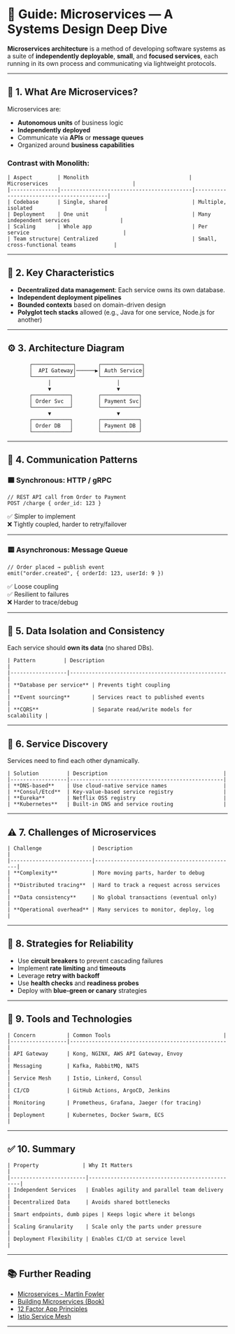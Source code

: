 # 🧩 Guide: Microservices — A Systems Design Deep Dive

**Microservices architecture** is a method of developing software systems as a suite of **independently deployable**, **small**, and **focused services**, each running in its own process and communicating via lightweight protocols.

---

## 🧠 1. What Are Microservices?

Microservices are:
- **Autonomous units** of business logic
- **Independently deployed**
- Communicate via **APIs** or **message queues**
- Organized around **business capabilities**

### Contrast with Monolith:
```
| Aspect        | Monolith                                | Microservices                           |
|---------------|------------------------------------------|------------------------------------------|
| Codebase      | Single, shared                           | Multiple, isolated                       |
| Deployment    | One unit                                 | Many independent services                |
| Scaling       | Whole app                                | Per service                              |
| Team structure| Centralized                              | Small, cross-functional teams            |
```
---

## 🧱 2. Key Characteristics

- **Decentralized data management**: Each service owns its own database.
- **Independent deployment pipelines**
- **Bounded contexts** based on domain-driven design
- **Polyglot tech stacks** allowed (e.g., Java for one service, Node.js for another)

---

## ⚙️ 3. Architecture Diagram

```
       ┌─────────────┐       ┌─────────────┐
       │  API Gateway│──────▶│ Auth Service│
       └─────────────┘       └─────────────┘
             │                     │
             ▼                     ▼
       ┌────────────┐        ┌────────────┐
       │ Order Svc  │        │ Payment Svc│
       └────────────┘        └────────────┘
             ▼                     ▼
       ┌────────────┐        ┌────────────┐
       │ Order DB   │        │ Payment DB │
       └────────────┘        └────────────┘
```

---

## 🔗 4. Communication Patterns

### 🟦 Synchronous: HTTP / gRPC

```
// REST API call from Order to Payment
POST /charge { order_id: 123 }
```

✅ Simpler to implement  
❌ Tightly coupled, harder to retry/failover

---

### 🟨 Asynchronous: Message Queue

```
// Order placed → publish event
emit("order.created", { orderId: 123, userId: 9 })
```

✅ Loose coupling  
✅ Resilient to failures  
❌ Harder to trace/debug

---

## 🔐 5. Data Isolation and Consistency

Each service should **own its data** (no shared DBs).
```
| Pattern         | Description                                       |
|------------------|--------------------------------------------------|
| **Database per service** | Prevents tight coupling                    |
| **Event sourcing**       | Services react to published events        |
| **CQRS**                 | Separate read/write models for scalability |
```
---

## 🔁 6. Service Discovery

Services need to find each other dynamically.
```
| Solution         | Description                                     |
|------------------|-------------------------------------------------|
| **DNS-based**    | Use cloud-native service names                  |
| **Consul/Etcd**  | Key-value-based service registry                |
| **Eureka**       | Netflix OSS registry                            |
| **Kubernetes**   | Built-in DNS and service routing                |
```
---

## ⚠️ 7. Challenges of Microservices
```
| Challenge                | Description                                 |
|--------------------------|---------------------------------------------|
| **Complexity**           | More moving parts, harder to debug          |
| **Distributed tracing**  | Hard to track a request across services     |
| **Data consistency**     | No global transactions (eventual only)      |
| **Operational overhead** | Many services to monitor, deploy, log       |
```
---

## 🧠 8. Strategies for Reliability

- Use **circuit breakers** to prevent cascading failures  
- Implement **rate limiting** and **timeouts**  
- Leverage **retry with backoff**  
- Use **health checks** and **readiness probes**  
- Deploy with **blue-green or canary** strategies  

---

## 🧰 9. Tools and Technologies
```
| Concern          | Common Tools                                    |
|------------------|--------------------------------------------------|
| API Gateway      | Kong, NGINX, AWS API Gateway, Envoy              |
| Messaging        | Kafka, RabbitMQ, NATS                            |
| Service Mesh     | Istio, Linkerd, Consul                           |
| CI/CD            | GitHub Actions, ArgoCD, Jenkins                  |
| Monitoring       | Prometheus, Grafana, Jaeger (for tracing)        |
| Deployment       | Kubernetes, Docker Swarm, ECS                    |
```
---

## ✅ 10. Summary
```
| Property              | Why It Matters                                |
|------------------------|------------------------------------------------|
| Independent Services   | Enables agility and parallel team delivery     |
| Decentralized Data     | Avoids shared bottlenecks                      |
| Smart endpoints, dumb pipes | Keeps logic where it belongs             |
| Scaling Granularity    | Scale only the parts under pressure           |
| Deployment Flexibility | Enables CI/CD at service level                |
```
---

## 📚 Further Reading

- [Microservices - Martin Fowler](https://martinfowler.com/articles/microservices.html)
- [Building Microservices (Book)](https://www.oreilly.com/library/view/building-microservices-2nd/9781492034018/)
- [12 Factor App Principles](https://12factor.net)
- [Istio Service Mesh](https://istio.io/)

---
